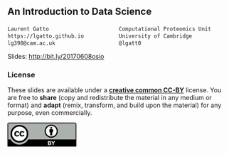 ## An Introduction to Data Science

```
Laurent Gatto                      Computational Proteomics Unit
https://lgatto.github.io           University of Cambridge
lg390@cam.ac.uk                    @lgatt0
```

Slides: http://bit.ly/20170608osio

### License

These slides are available under a
[**creative common CC-BY**](http://creativecommons.org/licenses/by/4.0/)
license. You are free to **share** (copy and redistribute the material
in any medium or format) and **adapt** (remix, transform, and build
upon the material) for any purpose, even commercially.

<img src="Figures/cc1.jpg">

